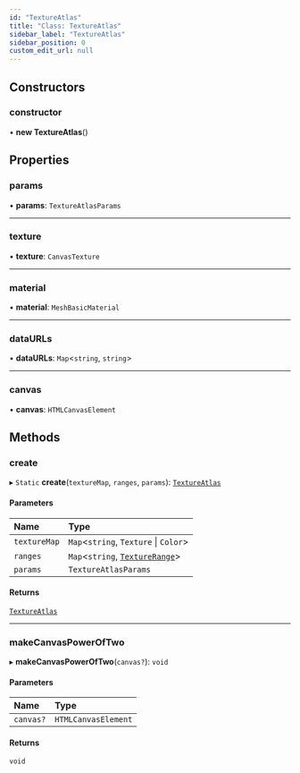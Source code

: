 ```yaml
---
id: "TextureAtlas"
title: "Class: TextureAtlas"
sidebar_label: "TextureAtlas"
sidebar_position: 0
custom_edit_url: null
---
```


## Constructors

### constructor

• **new TextureAtlas**()

## Properties

### params

• **params**: `TextureAtlasParams`

___

### texture

• **texture**: `CanvasTexture`

___

### material

• **material**: `MeshBasicMaterial`

___

### dataURLs

• **dataURLs**: `Map`<`string`, `string`\>

___

### canvas

• **canvas**: `HTMLCanvasElement`

## Methods

### create

▸ `Static` **create**(`textureMap`, `ranges`, `params`): [`TextureAtlas`](TextureAtlas.md)

#### Parameters

| Name | Type |
| :------ | :------ |
| `textureMap` | `Map`<`string`, `Texture` \| `Color`\> |
| `ranges` | `Map`<`string`, [`TextureRange`](../modules.md#texturerange-66)\> |
| `params` | `TextureAtlasParams` |

#### Returns

[`TextureAtlas`](TextureAtlas.md)

___

### makeCanvasPowerOfTwo

▸ **makeCanvasPowerOfTwo**(`canvas?`): `void`

#### Parameters

| Name | Type |
| :------ | :------ |
| `canvas?` | `HTMLCanvasElement` |

#### Returns

`void`
